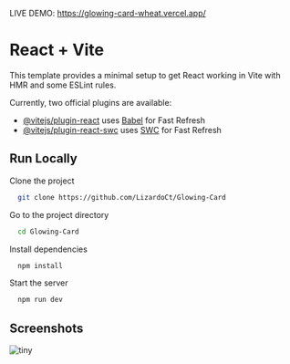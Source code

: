 LIVE DEMO:
https://glowing-card-wheat.vercel.app/

# React + Vite

This template provides a minimal setup to get React working in Vite with HMR and some ESLint rules.

Currently, two official plugins are available:

- [@vitejs/plugin-react](https://github.com/vitejs/vite-plugin-react/blob/main/packages/plugin-react/README.md) uses [Babel](https://babeljs.io/) for Fast Refresh
- [@vitejs/plugin-react-swc](https://github.com/vitejs/vite-plugin-react-swc) uses [SWC](https://swc.rs/) for Fast Refresh

## Run Locally

Clone the project

```bash
  git clone https://github.com/LizardoCt/Glowing-Card
```

Go to the project directory

```bash
  cd Glowing-Card
```

Install dependencies

```bash
  npm install
```

Start the server

```bash
  npm run dev
```

## Screenshots

![tiny](https://github.com/LizardoCT/Glowing-Card/assets/102773606/7caac7b3-6434-409c-afb3-fe8b580a0018)
